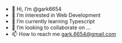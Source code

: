 - 👋 Hi, I’m @gark6654
- 👀 I’m interested in Web Development
- 🌱 I’m currently learning Typescript
- 💞️ I’m looking to collaborate on ...
- 📫 How to reach me gark.6654@gmail.com

<!---
gark6654/gark6654 is a ✨ special ✨ repository because its `README.md` (this file) appears on your GitHub profile.
You can click the Preview link to take a look at your changes.
--->

